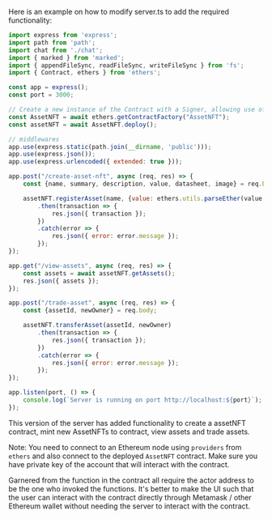 Here is an example on how to modify server.ts to add the required functionality:

```js
import express from 'express';
import path from 'path';
import chat from './chat';
import { marked } from 'marked';
import { appendFileSync, readFileSync, writeFileSync } from 'fs';
import { Contract, ethers } from 'ethers';

const app = express();
const port = 3000;

// Create a new instance of the Contract with a Signer, allowing use of methods that modify state
const AssetNFT = await ethers.getContractFactory("AssetNFT");
const assetNFT = await AssetNFT.deploy();

// middlewares
app.use(express.static(path.join(__dirname, 'public')));
app.use(express.json());
app.use(express.urlencoded({ extended: true }));

app.post("/create-asset-nft", async (req, res) => {
    const {name, summary, description, value, datasheet, image} = req.body;

    assetNFT.registerAsset(name, {value: ethers.utils.parseEther(value.toString())})
        .then(transaction => {
            res.json({ transaction });
        })
        .catch(error => {
            res.json({ error: error.message });
        });
});

app.get("/view-assets", async (req, res) => {
    const assets = await assetNFT.getAssets();
    res.json({ assets });
});

app.post("/trade-asset", async (req, res) => {
    const {assetId, newOwner} = req.body;

    assetNFT.transferAsset(assetId, newOwner)
        .then(transaction => {
            res.json({ transaction });
        })
        .catch(error => {
            res.json({ error: error.message });
        });
});

app.listen(port, () => {
    console.log(`Server is running on port http://localhost:${port}`);
});
```

This version of the server has added functionality to create a assetNFT contract, mint new AssetNFTs to contract, view assets and trade assets.

Note: You need to connect to an Ethereum node using `providers` from `ethers` and also connect to the deployed `AssetNFT` contract. Make sure you have private key of the account that will interact with the contract.

Garnered from the function in the contract all require the actor address to be the one who invoked the functions. It's better to make the UI such that the user can interact with the contract directly through Metamask / other Ethereum wallet without needing the server to interact with the contract.